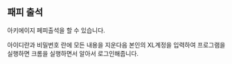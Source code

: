 ## 패피 출석
아키에이지 페피출석을 할 수 있습니다.

아이디란과 비밀번호 란에 모든 내용을 지운다음 본인의 XL계정을 입력하여 프로그램을 실행하면 크롬을 실행하면서 알아서 로그인해줍니다.
